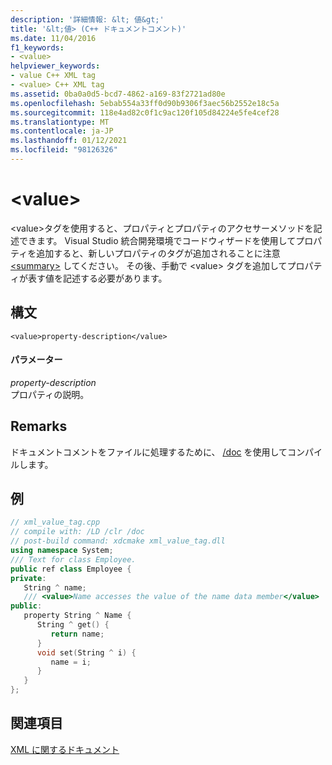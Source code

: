 ```yaml
---
description: '詳細情報: &lt; 値&gt;'
title: '&lt;値> (C++ ドキュメントコメント)'
ms.date: 11/04/2016
f1_keywords:
- <value>
helpviewer_keywords:
- value C++ XML tag
- <value> C++ XML tag
ms.assetid: 0ba0a0d5-bcd7-4862-a169-83f2721ad80e
ms.openlocfilehash: 5ebab554a33ff0d90b9306f3aec56b2552e18c5a
ms.sourcegitcommit: 118e4ad82c0f1c9ac120f105d84224e5fe4cef28
ms.translationtype: MT
ms.contentlocale: ja-JP
ms.lasthandoff: 01/12/2021
ms.locfileid: "98126326"
---
```

# <a name="ltvaluegt"></a>&lt;value&gt;

\<value>タグを使用すると、プロパティとプロパティのアクセサーメソッドを記述できます。 Visual Studio 統合開発環境でコードウィザードを使用してプロパティを追加すると、新しいプロパティのタグが追加されることに注意 [\<summary>](summary-visual-cpp.md) してください。 その後、手動で \<value> タグを追加してプロパティが表す値を記述する必要があります。

## <a name="syntax"></a>構文

```
<value>property-description</value>
```

#### <a name="parameters"></a>パラメーター

*property-description*<br/>
プロパティの説明。

## <a name="remarks"></a>Remarks

ドキュメントコメントをファイルに処理するために、 [/doc](doc-process-documentation-comments-c-cpp.md) を使用してコンパイルします。

## <a name="example"></a>例

```cpp
// xml_value_tag.cpp
// compile with: /LD /clr /doc
// post-build command: xdcmake xml_value_tag.dll
using namespace System;
/// Text for class Employee.
public ref class Employee {
private:
   String ^ name;
   /// <value>Name accesses the value of the name data member</value>
public:
   property String ^ Name {
      String ^ get() {
         return name;
      }
      void set(String ^ i) {
         name = i;
      }
   }
};
```

## <a name="see-also"></a>関連項目

[XML に関するドキュメント](xml-documentation-visual-cpp.md)
